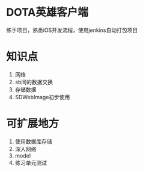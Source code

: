 # DOTA英雄客户端

练手项目，熟悉iOS开发流程，使用jenkins自动打包项目

# 知识点

1. 网络
2. sb间的数据交换
3. 存储数据
4. SDWebImage初步使用

# 可扩展地方

1. 使用数据库存储
2. 深入网络
3. model
4. 练习单元测试
